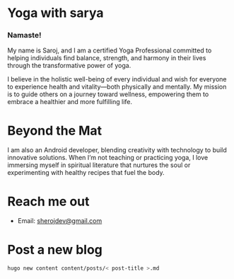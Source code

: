 # Yoga with sarya
### Namaste!

My name is Saroj, and I am a certified Yoga Professional committed to helping individuals find balance, strength, and harmony in their lives through the transformative power of yoga.

I believe in the holistic well-being of every individual and wish for everyone to experience health and vitality—both physically and mentally. My mission is to guide others on a journey toward wellness, empowering them to embrace a healthier and more fulfilling life.

# Beyond the Mat

I am also an Android developer, blending creativity with technology to build innovative solutions. When I’m not teaching or practicing yoga, I love immersing myself in spiritual literature that nurtures the soul or experimenting with healthy recipes that fuel the body.

# Reach me out

- Email: sherojdev@gmail.com

# Post a new blog
```bash
hugo new content content/posts/< post-title >.md 
```
